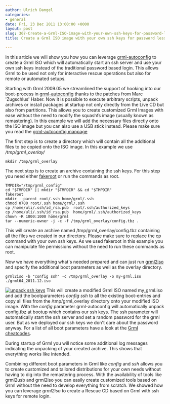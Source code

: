 ```yaml
---
author: Ulrich Dangel
categories:
- general
date: Fri, 23 Dec 2011 13:00:00 +0000
layout: post
slug: 367-Create-a-Grml-ISO-image-with-your-own-ssh-keys-for-password-less-login
title: Create a Grml ISO image with your own ssh keys for password less login

---
```

In this article we will show you how you can leverage [grml\-autoconfig](https://grml.org/config/grml-autoconfig.1.html) to create a Grml ISO which will automatically start an ssh server and use your own ssh keys instead of the traditional password based login. This allows Grml to be used not only for interactive rescue operations but also for remote or automated setups.

Starting with Grml 2009\.05 we streamlined the support of hooking into our boot\-process in [grml\-autoconfig](https://grml.org/config/grml-autoconfig.1.html) thanks to the patches from Marc 'Zugschlus' Haber. Now it is possible to execute arbitrary scripts, unpack archives or install packages at startup not only directly from the Live CD but also from partitions. This allows you to create customized Grml Images with ease without the need to modify the squashfs image (usually known as remastering). In this example we will add the necessary files directly onto the ISO image but you can also use a USB stick instead. Please make sure you read the [grml\-autoconfig manpage](https://grml.org/config/grml-autoconfig.1.html) 

The first step is to create a directory which will contain all the additional files to be copied onto the ISO image. In this example we use */tmp/grml\_overlay/*

```
mkdir /tmp/grml_overlay
```


The next step is to create an archive containing the ssh keys. For this step you need either [fakeroot](http://man.cx/fakeroot(1)) or run the commands as root.

```
TMPDIR="/tmp/grml_config"
cd "$TMPDIR" || mkdir "$TMPDIR" && cd "$TMPDIR"
fakeroot 
mkdir --parent root/.ssh home/grml/.ssh
chmod 0700 root/.ssh home/grml/.ssh
cp /home/uli/.ssh/id_rsa.pub  root/.ssh/authorized_keys
cp /home/uli/.ssh/id_rsa.pub  home/grml/.ssh/authorized_keys
chown -R 1000:1000 home/grml
tar --numeric-owner -j -c -f /tmp/grml_overlay/config.tbz .
```

This will create an archive named /tmp/grml\_overlay/config.tbz containing all the files we created in our directory. Please make sure to replace the cp command with your own ssh keys. As we used fakeroot in this example you can manipulate file permissions without the need to run these commands as root. 

Now we have everything what's needed prepared and can just run [grml2iso](https://grml.org/grml2usb/) and specify the additional boot parameters as well as the overlay directory.

```
grml2iso -b "config ssh" -c /tmp/grml_overlay -o my-grml.iso ./grml64_2011.12.iso
```

[![](/images/sshkeys_unpack.png "unpack ssh keys")](/images/sshkeys_unpack.png "unpack ssh keys")
This will create a modified Grml ISO named my\_grml.iso and add the bootparameters *config ssh* to all the existing boot\-entries and copy all files from the /tmp/grml\_overlay directory onto your modified ISO image. With the *config* parameter grml\-autoconfig will automatically unpack config.tbz at bootup which contains our ssh keys. The ssh parameter will automatically start the ssh server and set a random password for the grml user. But as we deployed our ssh keys we don't care about the password anyway. For a list of all boot parameters have a look at the [Grml cheatcodes](http://git.grml.org/?p=grml-live.git;a=blob_plain;f=templates/GRML/grml-cheatcodes.txt;hb=HEAD).  

During startup of Grml you will notice some additional log messages indicating the unpacking of your created archive. This shows that everything works like intended.


Combining different boot parameters in Grml like *config* and *ssh* allows you to create customized and tailored distributions for your own needs without having to dig into the remastering process. With the availability of tools like grml2usb and grml2iso you can easily create customized tools based on Grml without the need to develop everything from scratch. We showed how you can leverage *grml2iso* to create a Rescue CD based on Grml with ssh keys for remote login.
